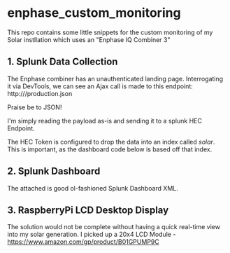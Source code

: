 # enphase_custom_monitoring
This repo contains some little snippets for the custom monitoring of my Solar instllation which uses an "Enphase IQ Combiner 3"

## 1. Splunk Data Collection

The Enphase combiner has an unauthenticated landing page.
Interrogating it via DevTools, we can see an Ajax call is made to this endpoint: http://<enphase>/production.json

Praise be to JSON!

I'm simply reading the payload as-is and sending it to a splunk HEC Endpoint.

The HEC Token is configured to drop the data into an index called *solar*.
This is important, as the dashboard code below is based off that index.

## 2. Splunk Dashboard

The attached is good ol-fashioned Splunk Dashboard XML.

## 3. RaspberryPi LCD Desktop Display
The solution would not be complete without having a quick real-time view into my solar generation.
I picked up a 20x4 LCD Module - https://www.amazon.com/gp/product/B01GPUMP9C

